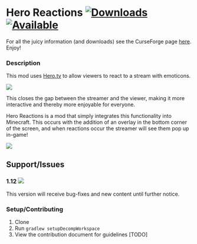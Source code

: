 # Hero Reactions [![Downloads](http://cf.way2muchnoise.eu/full_hero-reactions_downloads.svg) ![Available](http://cf.way2muchnoise.eu/versions/hero-reactions.svg)](https://minecraft.curseforge.com/projects/hero-reactions)

For all the juicy information (and downloads) see the CurseForge page [here](https://minecraft.curseforge.com/projects/hero-reactions). Enjoy!

### Description

This mod uses [Hero.tv](https://www.hero.tv/) to allow viewers to react to a stream with emoticons.

![](https://i.imgur.com/PZWWdM9.png)

This closes the gap between the streamer and the viewer, making it more interactive and thereby more enjoyable for everyone.

Hero Reactions is a mod that simply integrates this functionality into Minecraft. This occurs with the addition of an overlay in the bottom corner of the screen, and when reactions occur the streamer will see them pop up in-game!

![](https://i.imgur.com/GcTml1r.png)

## Support/Issues

### 1.12 ![](https://img.shields.io/badge/Status-Fully%20supported-green.svg)

This version will receive bug-fixes and new content until further notice.

### Setup/Contributing

1) Clone
2) Run `gradlew setupDecompWorkspace`
3) View the contribution document for guidelines [TODO]


